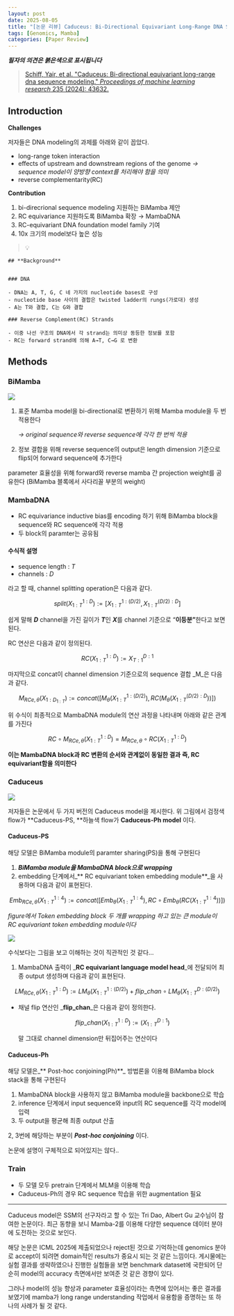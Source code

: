 ```yaml
---
layout: post
date: 2025-08-05
title: "[논문 리뷰] Caduceus: Bi-Directional Equivariant Long-Range DNA Sequence Modeling"
tags: [Genomics, Mamba]
categories: [Paper Review]
---
```


<span class="notion-red">_**필자의 의견은 붉은색으로 표시됩니다**_</span>


> [Schiff, Yair, et al. "Caduceus: Bi-directional equivariant long-range dna sequence modeling." ](https://pmc.ncbi.nlm.nih.gov/articles/PMC12189541/)[_Proceedings of machine learning research_](https://pmc.ncbi.nlm.nih.gov/articles/PMC12189541/)[ 235 (2024): 43632.](https://pmc.ncbi.nlm.nih.gov/articles/PMC12189541/)



## Introduction


**Challenges**


저자들은 DNA modeling의 과제를 아래와 같이 꼽았다.

- long-range token interaction
- effects of upstream and downstream regions of the genome 
_→ sequence model이 양방향 context를 처리해야 함을 의미_
- reverse complementarity(RC)

**Contribution**

1. bi-direcrional sequence modeling 지원하는 BiMamba 제안
1. RC equivariance 지원하도록 BiMamba 확장 → MambaDNA
1. RC-equivariant DNA foundation model family 기여
1. 10x 크기의 model보다 높은 성능

> 💡 


	## **Background**


	### DNA

	- DNA는 A, T, G, C 네 가지의 nucleotide bases로 구성
	- nucleotide base 사이의 결합은 twisted ladder의 rungs(가로대) 생성
	- A는 T와 결합, C는 G와 결합

	### Reverse Complement(RC) Strands

	- 이중 나선 구조의 DNA에서 각 strand는 의미상 동등한 정보를 포함
	- RC는 forward strand에 의해 A→T, C→G 로 변환


## Methods



### BiMamba


![](https://prod-files-secure.s3.us-west-2.amazonaws.com/542b861c-36a8-4051-84e5-8804b6728dba/2c247d59-7815-4980-99f0-8f0d21f445a7/image.png?X-Amz-Algorithm=AWS4-HMAC-SHA256&X-Amz-Content-Sha256=UNSIGNED-PAYLOAD&X-Amz-Credential=ASIAZI2LB46627YPHXKB%2F20250924%2Fus-west-2%2Fs3%2Faws4_request&X-Amz-Date=20250924T080118Z&X-Amz-Expires=3600&X-Amz-Security-Token=IQoJb3JpZ2luX2VjEM%2F%2F%2F%2F%2F%2F%2F%2F%2F%2F%2FwEaCXVzLXdlc3QtMiJIMEYCIQCL65X0hvefFsDlyXyzekguojiRptp0l7dT4jJQX3bJMQIhAP47%2FM8kFwT3PszF26Qzc54drx53QsbMZG7HcKzYkDs1Kv8DCFgQABoMNjM3NDIzMTgzODA1Igyg4tTfN5YLhRBoaXUq3AN2S94ADRw40K0%2FWmZLh%2FlbXAaixbw5kjRJLCo6Lj5pQZW2C1vbuNtUvSlmkTNHQL8TdhD%2BIPhnRzjfUwrSpxH2KWIMTMZ5BOwAbXFy%2FZc4RJA9B9UN1fFxXKO9UGh1ip4A6Dp8Mg%2BwLqoDuFXlVEAOkC861WfbJPREo%2BzsWRxApzNaPs6x53ix6y2B7dOeYS4o%2Bk8cfnwobSbcXzwkSV9grJxgKhynZ4%2FyHnhdcVN7aKkGxn7SK0uuF%2FLaS6fD%2Fph%2F11ZcWbUKsWVOx7VMKK%2Bg3KSdvg1t38cvA1vNpfWEthMa6gBKb6oOWZbYQ4DGLmTWxmuBb2aesgAFLgRpb1xXuhyBbMYiUzBHM7Uh3foKqlJhyNqOC2arLr2xo7zT3k%2Ba2qdoGtz%2Fgb6wwSDdgg6sbN69PGXMAynqHAVM3GVlLnWW4Pfevs%2FmwjAkwQuJWO0jJjx3EhE7D6qOVvBz%2FjRW6rGqv4VDeou1nhjzkEuS0yCA%2BKJMR3Hp3d6qXdShzmx8IqhRb9gJblWaNvdARUGKNm%2BRXqSGZfUusrqHMClBYsnEbzMEOtMwZxP%2FW77emmtYntI3C7gTpDYfpjy4OnwWqhyi7dP6L4dA%2FK%2BUIW9zorQJFA%2FEYsNcs4HBLjCEtc7GBjqkAbElIESKqcpxgUl2LJbKD76NU4oamNyd9elCx5PHlqIQcw6YHTq81Li4qOVqvmBRTVN7ZufotN7bdscLoGLzJw8pWNoPLKIvwGAoYgXmDJfJw6QkqJWnWXrQTMfnHE3dyBHKe5GP24Z%2BPkHY7vOKn1cqPhajmM%2B3emvvpQHmBrFSyT8IhQ5v6K0WehGjXCFumhA2QyIjEQE1wz7lPhEjfSWOXYFS&X-Amz-Signature=6559f3ea701497641b06882502891659a65efc72d337db2284b470a542eef999&X-Amz-SignedHeaders=host&x-amz-checksum-mode=ENABLED&x-id=GetObject)

1. 표준 Mamba model을 bi-directional로 변환하기 위해 Mamba module을 두 번 적용한다

	_→ original sequence와 reverse sequence에 각각 한 번씩 적용_

1. 정보 결합을 위해 reverse sequence의 output은 length dimension 기준으로 flip되어 forward sequence에 추가한다

parameter 효율성을 위해 forward와 reverse mamba 간 projection weight를 공유한다 (BiMamba 블록에서 사다리꼴 부분의 weight)



### MambaDNA

- RC equivariance inductive bias를 encoding 하기 위해 BiMamba block을 sequence와 RC sequence에 각각 적용
- 두 block의 paramter는 공유됨


#### 수식적 설명

- sequence length : _T_
- channels : _D_

라고 할 때,  channel splitting operation은 다음과 같다.


$$
split(X^{1:D}_{1:T}):=[X^{1:(D/2)}_{1:T},X^{(D/2):D}_{1:T}]
$$


<span class="notion-red">쉽게 말해 </span><span class="notion-red">_**D**_</span><span class="notion-red"> channel을 가진 길이가 </span><span class="notion-red">_**T**_</span><span class="notion-red">인 </span><span class="notion-red">_**X**_</span><span class="notion-red">를 channel 기준으로 “</span><span class="notion-red">**이등분”**</span><span class="notion-red">한다고 보면 된다.</span>


RC 연산은 다음과 같이 정의된다.


$$
RC(X^{1:D}_{1:T}):=X^{D:1}_{T:1}
$$


마지막으로 concat이 channel dimension 기준으로의 sequence 결합 _M_은 다음과 같다.


$$
M_{RCe,\theta}(X_{1:D_{1:T}}):=concat([M_{\theta}(X^{1:(D/2)}_{1:T}),RC(M_{\theta}(X^{(D/2):D}_{1:T}))])
$$


위 수식이 최종적으로 MambaDNA module의 연산 과정을 나타내며 아래와 같은 관계를 가진다


$$
RC\circ M_{RCe,\theta}(X^{1:D}_{1:T}) = M_{RCe,\theta} \circ RC(X^{1:D}_{1:T})
$$


**이는 MambaDNA block과 RC 변환의 순서와 관계없이 동일한 결과 즉, RC equivariant함을 의미한다**



### Caduceus


![](https://prod-files-secure.s3.us-west-2.amazonaws.com/542b861c-36a8-4051-84e5-8804b6728dba/f94a60d7-8145-473b-aef9-7c68d3ec604a/image.png?X-Amz-Algorithm=AWS4-HMAC-SHA256&X-Amz-Content-Sha256=UNSIGNED-PAYLOAD&X-Amz-Credential=ASIAZI2LB46627YPHXKB%2F20250924%2Fus-west-2%2Fs3%2Faws4_request&X-Amz-Date=20250924T080118Z&X-Amz-Expires=3600&X-Amz-Security-Token=IQoJb3JpZ2luX2VjEM%2F%2F%2F%2F%2F%2F%2F%2F%2F%2F%2FwEaCXVzLXdlc3QtMiJIMEYCIQCL65X0hvefFsDlyXyzekguojiRptp0l7dT4jJQX3bJMQIhAP47%2FM8kFwT3PszF26Qzc54drx53QsbMZG7HcKzYkDs1Kv8DCFgQABoMNjM3NDIzMTgzODA1Igyg4tTfN5YLhRBoaXUq3AN2S94ADRw40K0%2FWmZLh%2FlbXAaixbw5kjRJLCo6Lj5pQZW2C1vbuNtUvSlmkTNHQL8TdhD%2BIPhnRzjfUwrSpxH2KWIMTMZ5BOwAbXFy%2FZc4RJA9B9UN1fFxXKO9UGh1ip4A6Dp8Mg%2BwLqoDuFXlVEAOkC861WfbJPREo%2BzsWRxApzNaPs6x53ix6y2B7dOeYS4o%2Bk8cfnwobSbcXzwkSV9grJxgKhynZ4%2FyHnhdcVN7aKkGxn7SK0uuF%2FLaS6fD%2Fph%2F11ZcWbUKsWVOx7VMKK%2Bg3KSdvg1t38cvA1vNpfWEthMa6gBKb6oOWZbYQ4DGLmTWxmuBb2aesgAFLgRpb1xXuhyBbMYiUzBHM7Uh3foKqlJhyNqOC2arLr2xo7zT3k%2Ba2qdoGtz%2Fgb6wwSDdgg6sbN69PGXMAynqHAVM3GVlLnWW4Pfevs%2FmwjAkwQuJWO0jJjx3EhE7D6qOVvBz%2FjRW6rGqv4VDeou1nhjzkEuS0yCA%2BKJMR3Hp3d6qXdShzmx8IqhRb9gJblWaNvdARUGKNm%2BRXqSGZfUusrqHMClBYsnEbzMEOtMwZxP%2FW77emmtYntI3C7gTpDYfpjy4OnwWqhyi7dP6L4dA%2FK%2BUIW9zorQJFA%2FEYsNcs4HBLjCEtc7GBjqkAbElIESKqcpxgUl2LJbKD76NU4oamNyd9elCx5PHlqIQcw6YHTq81Li4qOVqvmBRTVN7ZufotN7bdscLoGLzJw8pWNoPLKIvwGAoYgXmDJfJw6QkqJWnWXrQTMfnHE3dyBHKe5GP24Z%2BPkHY7vOKn1cqPhajmM%2B3emvvpQHmBrFSyT8IhQ5v6K0WehGjXCFumhA2QyIjEQE1wz7lPhEjfSWOXYFS&X-Amz-Signature=0b74fddb727d872273ef364219bffa668195975bfd13c1113d3cd6519b827142&X-Amz-SignedHeaders=host&x-amz-checksum-mode=ENABLED&x-id=GetObject)


저자들은 논문에서 두 가지 버전의 Caduceus model을 제시한다. 위 그림에서 검정색 flow가 **Caduceus-PS, **하늘색 flow가 **Caduceus-Ph model** 이다.



#### Caduceus-PS


해당 모델은 BiMamba module의 paramter sharing(PS)을 통해 구현된다

1. _**BiMamba module을 MambaDNA block으로 wrapping**_
1. embedding 단계에서_** RC equivariant token embedding module**_을 사용하며 다음과 같이 표현된다.

$$
Emb_{RCe,\theta}(X^{1:4}_{1:T}):=concat([Emb_{\theta}(X^{1:4}_{1:T}),RC \circ Emb_{\theta}(RC(X^{1:4}_{1:T}))])
$$


_figure에서 Token embedding block 두 개를 wrapping 하고 있는 큰 module이 RC equivariant token embedding module이다_


![](https://prod-files-secure.s3.us-west-2.amazonaws.com/542b861c-36a8-4051-84e5-8804b6728dba/b175e4da-71eb-4e91-8c23-a06dabe673c9/image.png?X-Amz-Algorithm=AWS4-HMAC-SHA256&X-Amz-Content-Sha256=UNSIGNED-PAYLOAD&X-Amz-Credential=ASIAZI2LB46627YPHXKB%2F20250924%2Fus-west-2%2Fs3%2Faws4_request&X-Amz-Date=20250924T080118Z&X-Amz-Expires=3600&X-Amz-Security-Token=IQoJb3JpZ2luX2VjEM%2F%2F%2F%2F%2F%2F%2F%2F%2F%2F%2FwEaCXVzLXdlc3QtMiJIMEYCIQCL65X0hvefFsDlyXyzekguojiRptp0l7dT4jJQX3bJMQIhAP47%2FM8kFwT3PszF26Qzc54drx53QsbMZG7HcKzYkDs1Kv8DCFgQABoMNjM3NDIzMTgzODA1Igyg4tTfN5YLhRBoaXUq3AN2S94ADRw40K0%2FWmZLh%2FlbXAaixbw5kjRJLCo6Lj5pQZW2C1vbuNtUvSlmkTNHQL8TdhD%2BIPhnRzjfUwrSpxH2KWIMTMZ5BOwAbXFy%2FZc4RJA9B9UN1fFxXKO9UGh1ip4A6Dp8Mg%2BwLqoDuFXlVEAOkC861WfbJPREo%2BzsWRxApzNaPs6x53ix6y2B7dOeYS4o%2Bk8cfnwobSbcXzwkSV9grJxgKhynZ4%2FyHnhdcVN7aKkGxn7SK0uuF%2FLaS6fD%2Fph%2F11ZcWbUKsWVOx7VMKK%2Bg3KSdvg1t38cvA1vNpfWEthMa6gBKb6oOWZbYQ4DGLmTWxmuBb2aesgAFLgRpb1xXuhyBbMYiUzBHM7Uh3foKqlJhyNqOC2arLr2xo7zT3k%2Ba2qdoGtz%2Fgb6wwSDdgg6sbN69PGXMAynqHAVM3GVlLnWW4Pfevs%2FmwjAkwQuJWO0jJjx3EhE7D6qOVvBz%2FjRW6rGqv4VDeou1nhjzkEuS0yCA%2BKJMR3Hp3d6qXdShzmx8IqhRb9gJblWaNvdARUGKNm%2BRXqSGZfUusrqHMClBYsnEbzMEOtMwZxP%2FW77emmtYntI3C7gTpDYfpjy4OnwWqhyi7dP6L4dA%2FK%2BUIW9zorQJFA%2FEYsNcs4HBLjCEtc7GBjqkAbElIESKqcpxgUl2LJbKD76NU4oamNyd9elCx5PHlqIQcw6YHTq81Li4qOVqvmBRTVN7ZufotN7bdscLoGLzJw8pWNoPLKIvwGAoYgXmDJfJw6QkqJWnWXrQTMfnHE3dyBHKe5GP24Z%2BPkHY7vOKn1cqPhajmM%2B3emvvpQHmBrFSyT8IhQ5v6K0WehGjXCFumhA2QyIjEQE1wz7lPhEjfSWOXYFS&X-Amz-Signature=b50a7d18b714743e1e42552e925721db71330a4275652a4f029f8688093418dd&X-Amz-SignedHeaders=host&x-amz-checksum-mode=ENABLED&x-id=GetObject)


<span class="notion-red">수식보다는 그림을 보고 이해하는 것이 직관적인 것 같다…</span>

1. MambaDNA 출력이 _**RC equivariant language model head**_에 전달되어 최종 output 생성하며 다음과 같이 표현된다.

$$
LM_{RCe,\theta}(X^{1:D}_{1:T}):= LM_{\theta}(X^{1:(D/2)}_{1:T})+flip\_chan\circ LM_{\theta}(X^{D:(D/2)}_{1:T})
$$

- 채널 flip 연산인 _**flip\_chan**_은 다음과 같이 정의한다.

	$$
	flip\_chan(X^{1:D}_{1:T}):=(X^{D:1}_{1:T})
	$$


	말 그대로 channel dimension만 뒤집어주는 연산이다



#### Caduceus-Ph


해당 모델은_** Post-hoc conjoining(Ph)**_ 방법론을 이용해 BiMamba block stack을 통해 구현된다

1. MambaDNA block을 사용하지 않고 BiMamba module을 backbone으로 학습
1. inference 단계에서 input sequence와 input의 RC sequence를 각각 model에 입력
1. 두 output을 평균해 최종 output 산출

2, 3번에 해당하는 부분이 _**Post-hoc conjoining**_ 이다.


<span class="notion-red">논문에 설명이 구체적으로 되어있지는 않다..</span>



### Train

- 두 모델 모두 pretrain 단계에서 MLM을 이용해 학습
- Caduceus-Ph의 경우 RC sequence 학습을 위한 augmentation 필요

---


<span class="notion-red">Caduceus model은 SSM의 선구자라고 할 수 있는 Tri Dao, Albert Gu 교수님이 참여한 논문이다. 최근 동향을 보니 Mamba-2를 이용해 다양한 sequence 데이터 분야에 도전하는 것으로 보인다.</span>


<span class="notion-red">해당 논문은 ICML 2025에 제출되었으나 reject된 것으로 기억하는데 genomics 분야로 accept이 되려면 domain적인 results가 중요시 되는 것 같은 느낌이다. 게시물에는 실험 결과를 생략하였으나 진행한 실험들을 보면 benchmark dataset에 국한되어 단순히 model의 accuracy 측면에서만 보여준 것 같은 경향이 있다.</span>


<span class="notion-red">그러나 model의 성능 향상과 parameter 효율성이라는 측면에 있어서는 좋은 결과를 보였기에 mamba가 long range understanding 작업에서 유용함을 증명하는 또 하나의 사례가 될 것 같다.</span>

